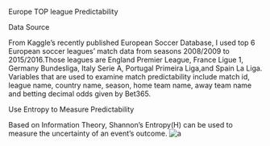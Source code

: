 Europe TOP league Predictability


Data Source

From Kaggle’s recently published European Soccer Database, I used top 6 European soccer leagues’ match data from seasons 2008/2009 to 2015/2016.Those leagues are England Premier League, France Ligue 1, Germany Bundesliga, Italy Serie A,  Portugal Primeira Liga,and Spain La Liga. Variables that are used to examine match predictability include match id, league name, country name, season, home team name, away team name and betting decimal odds given by Bet365.

Use Entropy to Measure Predictability

Based on Information Theory, Shannon’s Entropy(H) can be used to measure the uncertainty of an event’s outcome. 
![a](https://cloud.githubusercontent.com/assets/19711543/23177947/c8bc05cc-f890-11e6-91fb-9b74e8cb691d.png)

